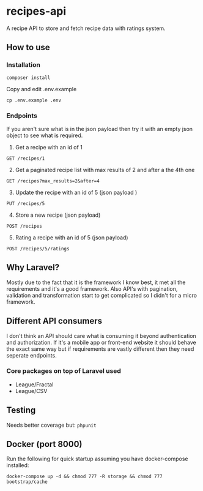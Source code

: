 # recipes-api

A recipe API to store and fetch recipe data with ratings system.

## How to use

### Installation
    
`composer install`

Copy and edit .env.example

`cp .env.example .env`

### Endpoints

If you aren't sure what is in the json payload then try it with an empty json object to see what is required.

1. Get a recipe with an id of 1

`GET /recipes/1`

2. Get a paginated recipe list with max results of 2 and after a the 4th one

`GET /recipes?max_results=2&after=4`

3. Update the recipe with an id of 5 (json payload )

`PUT /recipes/5`

4. Store a new recipe (json payload)

`POST /recipes`

5. Rating a recipe with an id of 5 (json payload)

`POST /recipes/5/ratings`

## Why Laravel?

Mostly due to the fact that it is the framework I know best, it met all the requirements and it's a good framework.
Also API's with pagination, validation and transformation start to get complicated so I didn't for a micro framework.

## Different API consumers

I don't think an API should care what is consuming it beyond authentication and authorization.
If it's a mobile app or front-end website it should behave the exact same way but if requirements are vastly
different then they need seperate endpoints.

### Core packages on top of Laravel used

* League/Fractal
* League/CSV

## Testing

Needs better coverage but: `phpunit`

## Docker (port 8000)

Run the following for quick startup assuming you have docker-compose installed:

`docker-compose up -d && chmod 777 -R storage && chmod 777 bootstrap/cache`
